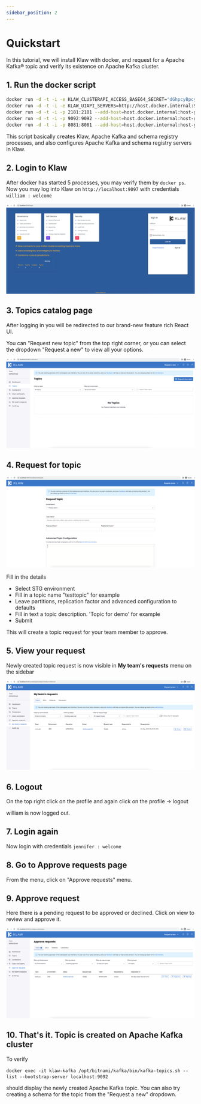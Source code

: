 ```yaml
---
sidebar_position: 2
---
```


# Quickstart

In this tutorial, we will install Klaw with docker, and request for a Apache Kafka® topic and verify its existence on Apache Kafka
cluster.

## 1. Run the docker script

```bash copy-button
docker run -d -t -i -e KLAW_CLUSTERAPI_ACCESS_BASE64_SECRET="dGhpcyBpcyBhIHNlY3JldCB0byBhY2Nlc3MgY2x1c3RlcmFwaQ==" -p 9343:9343 --name klaw-cluster-api aivenoy/klaw-cluster-api:nightly --add-host=host.docker.internal:host-gateway &&
docker run -d -t -i -e KLAW_UIAPI_SERVERS=http://host.docker.internal:9097  -e KLAW_CLUSTERAPI_ACCESS_BASE64_SECRET="dGhpcyBpcyBhIHNlY3JldCB0byBhY2Nlc3MgY2x1c3RlcmFwaQ==" -e KLAW_QUICKSTART_ENABLED=true -e SPRING_DATASOURCE_URL="jdbc:h2:file:/klaw/klawprodb;DB_CLOSE_ON_EXIT=FALSE;DB_CLOSE_DELAY=-1;MODE=MySQL;CASE_INSENSITIVE_IDENTIFIERS=TRUE;" -p 9097:9097 --name klaw-core aivenoy/klaw-core:nightly &&
docker run -d -t -i -p 2181:2181 --add-host=host.docker.internal:host-gateway -e ALLOW_ANONYMOUS_LOGIN=yes --name klaw-zookeeper bitnami/zookeeper:3.8 &&
docker run -d -t -i -p 9092:9092 --add-host=host.docker.internal:host-gateway -e KAFKA_CFG_ZOOKEEPER_CONNECT=host.docker.internal:2181 -e ALLOW_PLAINTEXT_LISTENER=yes -e KAFKA_ADVERTISED_LISTENERS=PLAINTEXT://host.docker.internal:9092 --name klaw-kafka bitnami/kafka:3.3 &&
docker run -d -t -i -p 8081:8081 --add-host=host.docker.internal:host-gateway -e SCHEMA_REGISTRY_KAFKA_BROKERS=PLAINTEXT://host.docker.internal:9092 --name klaw-schema-registry bitnami/schema-registry:latest
```

This script basically creates Klaw, Apache Kafka and schema registry processes, and also configures Apache Kafka and schema
registry servers in Klaw.

## 2. Login to Klaw

After docker has started 5 processes, you may verify them by `docker ps`.
Now you may log into Klaw on `http://localhost:9097` with
credentials `william : welcome` <!--vale NO_SPELL-->

![Screenshot: Klaw's login page](../../static/images/quickstart/QS_LoginScreen.png)

## 3. Topics catalog page

After logging in you will be redirected to our brand-new feature rich React UI.

You can "Request new topic" from the top right corner, or you can select the dropdown "Request a new" to view all your
options.

![Screenshot: Topic catalog page](../../static/images/quickstart/AfterLogin.png)

## 4. Request for topic

![Screenshot: Form to request a new topic](../../static/images/quickstart/RequestForTopic.png)

Fill in the details

- Select STG environment
- Fill in a topic name <!-- vale off -->"testtopic" <!-- vale on -->for example
- Leave partitions, replication factor and advanced configuration to defaults
- Fill in text a topic description. 'Topic for demo' for example
- Submit

This will create a topic request for your team member to approve.

## 5. View your request

Newly created topic request is now visible in **My team's requests** menu on the sidebar

![Screenshot: "My team's requests" page](../../static/images/quickstart/MyRequest.png)

## 6. Logout

On the top right click on the profile and again click on the profile -> logout

william <!--vale NO_SPELL--> is now logged out.

## 7. Login again

Now login with credentials `jennifer : welcome`

## 8. Go to Approve requests page

From the menu, click on "Approve requests" menu.

## 9. Approve request

Here there is a pending request to be approved or declined. Click on view to review and approve it.

![Screenshot: "Approve request" page](../../static/images/quickstart/ApproveReq.png)

## 10. That's it. Topic is created on Apache Kafka cluster

To verify

```copy-button
docker exec -it klaw-kafka /opt/bitnami/kafka/bin/kafka-topics.sh --list --bootstrap-server localhost:9092
```

should display the newly created Apache Kafka topic. You can also try creating a schema for the topic from the "Request a new"
dropdown.
